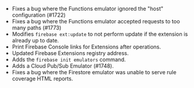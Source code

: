 * Fixes a bug where the Functions emulator ignored the "host" configuration (#1722)
* Fixes a bug where the Functions emulator accepted requests to too many paths (#1773)
* Modifies `firebase ext:update` to not perform update if the extension is already up to date.
* Print Firebase Console links for Extensions after operations.
* Updated Firebase Extensions registry address.
* Adds the `firebase init emulators` command.
* Adds a Cloud Pub/Sub Emulator (#1748).
* Fixes a bug where the Firestore emulator was unable to serve rule coverage HTML reports.
